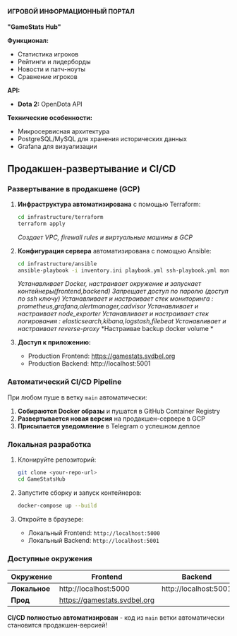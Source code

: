 #### **ИГРОВОЙ ИНФОРМАЦИОННЫЙ ПОРТАЛ**

**"GameStats Hub"**

**Функционал:**
- Статистика игроков
- Рейтинги и лидерборды
- Новости и патч-ноуты
- Сравнение игроков

**API:**
- **Dota 2:** OpenDota API
  
**Технические особенности:**
- Микросервисная архитектура
- PostgreSQL/MySQL для хранения исторических данных
- Grafana для визуализации


##  Продакшен-развертывание и CI/CD

### Развертывание в продакшене (GCP)

1.  **Инфраструктура автоматизирована** с помощью Terraform:
    ```bash
    cd infrastructure/terraform
    terraform apply
    ```
    *Создает VPC, firewall rules и виртуальные машины в GCP*

2.  **Конфигурация сервера** автоматизирована с помощью Ansible:
    ```bash
    cd infrastructure/ansible  
    ansible-playbook -i inventory.ini playbook.yml ssh-playbook.yml monitoring-playbook.yml node_exporter_install.yml logging-playbook.yml ngnix-reverse-proxy.yml backup.yml --ask-vault-password 
    ```
    *Устанавливает Docker, настраивает окружение и запускает контейнеры(frontend,backend)*
    *Запрещает доступ по паролю (доступ по ssh ключу)*
    *Устанавливает и настраивает стек мониторинга : prometheus,grafana,alertmanager,cadvisor*
    *Устанавливает и настраивает node_exporter*
    *Устанавливает и настраивает стек логирования : elasticsearch,kibana,logstash,filebeat*
    *Устанавливает и настраивает reverse-proxy*
    *Настраивае backup docker volume *

3.  **Доступ к приложению:**
    *   Production Frontend: https://gamestats.svdbel.org
    *   Production Backend: http://localhost:5001

###  Автоматический CI/CD Pipeline

При любом пуше в ветку `main` автоматически:
1.  **Собираются Docker образы** и пушатся в GitHub Container Registry
2.  **Развертывается новая версия** на продакшен-сервере в GCP  
3.  **Присылается уведомление** в Telegram о успешном деплое

###  Локальная разработка

1.  Клонируйте репозиторий:
    ```bash
    git clone <your-repo-url>
    cd GameStatsHub
    ```

2.  Запустите сборку и запуск контейнеров:
    ```bash
    docker-compose up --build
    ```

3.  Откройте в браузере:
    *   Локальный Frontend: `http://localhost:5000`
    *   Локальный Backend: `http://localhost:5001`

###  Доступные окружения

| Окружение | Frontend | Backend | Доступ |
|-----------|----------|---------|---------|
| **Локальное** | http://localhost:5000        | http://localhost:5001 | Разработка |
| **Прод**      | https://gamestats.svdbel.org |                       | Production |

**CI/CD полностью автоматизирован** - код из `main` ветки автоматически становится продакшен-версией!